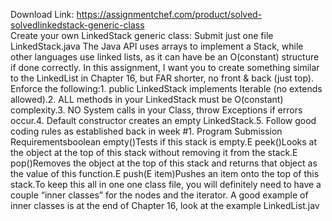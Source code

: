 Download Link: https://assignmentchef.com/product/solved-solvedlinkedstack-generic-class
<br>
Create your own LinkedStack generic class: Submit just one file LinkedStack.java The Java API uses arrays to implement a Stack, while other languages use linked lists, as it can have be an O(constant) structure if done correctly. In this assignment, I want you to create something similar to the LinkedList in Chapter 16, but FAR shorter, no front &amp; back (just top). Enforce the following:1. public LinkedStack implements Iterable (no extends allowed).2. ALL methods in your LinkedStack must be O(constant) complexity.3. NO System calls in your Class, throw Exceptions if errors occur.4. Default constructor creates an empty LinkedStack.5. Follow good coding rules as established back in week #1. Program Submission Requirementsboolean empty()Tests if this stack is empty.E peek()Looks at the object at the top of this stack without removing it from the stack.E pop()Removes the object at the top of this stack and returns that object as the value of this function.E push(E item)Pushes an item onto the top of this stack.To keep this all in one one class file, you will definitely need to have a couple “inner classes” for the nodes and the iterator. A good example of inner classes is at the end of Chapter 16, look at the example LinkedList.jav